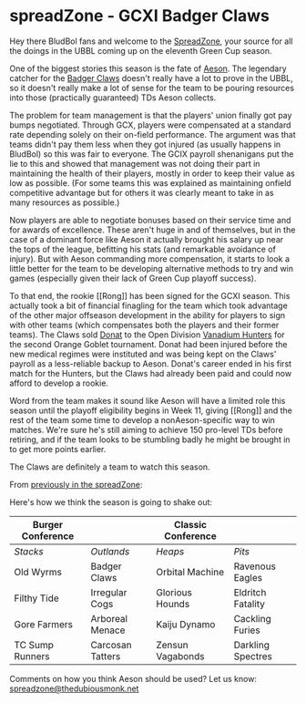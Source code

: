 # spreadZone - GCXI Badger Claws

Hey there BludBol fans and welcome to the [SpreadZone](index), your source for all the doings in the UBBL coming up on the eleventh Green Cup season.

One of the biggest stories this season is the fate of [Aeson](../players/aeson). The legendary catcher for the [Badger Claws](../teams/badgerclaws) doesn't really have a lot to prove in the UBBL, so it doesn't really make a lot of sense for the team to be pouring resources into those (practically guaranteed) TDs Aeson collects.

The problem for team management is that the players' union finally got pay bumps negotiated. Through GCX, players were compensated at a standard rate depending solely on their on-field performance. The argument was that teams didn't pay them less when they got injured (as usually happens in BludBol) so this was fair to everyone. The GCIX payroll shenanigans put the lie to this and showed that management was not doing their part in maintaining the health of their players, mostly in order to keep their value as low as possible. (For some teams this was explained as maintaining onfield competitive advantage but for others it was clearly meant to take in as many resources as possible.)

Now players are able to negotiate bonuses based on their service time and for awards of excellence. These aren't huge in and of themselves, but in the case of a dominant force like Aeson it actually brought his salary up near the tops of the league, befitting his stats (and remarkable avoidance of injury). But with Aeson commanding more compensation, it starts to look a little better for the team to be developing alternative methods to try and win games (especially given their lack of Green Cup playoff success).

To that end, the rookie [[Rong]] has been signed for the GCXI season. This actually took a bit of financial finagling for the team which took advantage of the other major offseason development in the ability for players to sign with other teams (which compensates both the players and their former teams). The Claws sold [Donat](donat.md) to the Open Division [Vanadium Hunters](../teams/vanadiumhunters) for the second Orange Goblet tournament. Donat had been injured before the new medical regimes were instituted and was being kept on the Claws' payroll as a less-reliable backup to Aeson. Donat's career ended in his first match for the Hunters, but the Claws had already been paid and could now afford to develop a rookie.

Word from the team makes it sound like Aeson will have a limited role this season until the playoff eligibility begins in Week 11, giving [[Rong]] and the rest of the team some time to develop a nonAeson-specific way to win matches. We're sure he's still aiming to achieve 150 pro-level TDs before retiring, and if the team looks to be stumbling badly he might be brought in to get more points earlier.

The Claws are definitely a team to watch this season.

From [previously in the spreadZone](gcxi-picks): 

Here's how we think the season is going to shake out:

| Burger Conference | | Classic Conference | |
|---------------------|--|------------|----|
| *Stacks* | *Outlands* | *Heaps* | *Pits* |
| Old Wyrms | Badger Claws | Orbital Machine | Ravenous Eagles |
| Filthy Tide | Irregular Cogs | Glorious Hounds | Eldritch Fatality |
| Gore Farmers | Arboreal Menace | Kaiju Dynamo | Cackling Furies |
| TC Sump Runners | Carcosan Tatters | Zensun Vagabonds | Darkling Spectres |

Comments on how you think Aeson should be used? Let us know: spreadzone@thedubiousmonk.net